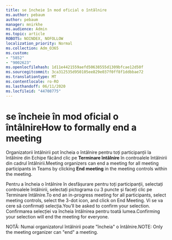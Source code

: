 ```yaml
---
title: se încheie în mod oficial o întâlnire
ms.author: pebaum
author: pebaum
manager: mnirkhe
ms.audience: Admin
ms.topic: article
ROBOTS: NOINDEX, NOFOLLOW
localization_priority: Normal
ms.collection: Adm_O365
ms.custom:
- "5852"
- "9002623"
ms.openlocfilehash: 1d11e4421559aefd50638555d1309bfcae12d50f
ms.sourcegitcommit: 3ca312535d950105ee829e037f0ff8f1ddbbae72
ms.translationtype: MT
ms.contentlocale: ro-RO
ms.lasthandoff: 06/11/2020
ms.locfileid: "44708775"
---
```

# <a name="how-to-formally-end-a-meeting"></a><span data-ttu-id="b69b5-102">se încheie în mod oficial o întâlnire</span><span class="sxs-lookup"><span data-stu-id="b69b5-102">How to formally end a meeting</span></span>

<span data-ttu-id="b69b5-103">Organizatorii întâlnirii pot încheia o întâlnire pentru toți participanții la întâlnire din Echipe făcând clic pe **Terminare întâlnire** în controalele întâlnirii din cadrul întâlnirii.</span><span class="sxs-lookup"><span data-stu-id="b69b5-103">Meeting organizers can end a meeting for all meeting participants in Teams by clicking **End meeting** in the meeting controls within the meeting.</span></span>  

<span data-ttu-id="b69b5-104">Pentru a încheia o întâlnire în desfășurare pentru toți participanții, selectați controalele întâlnirii, selectați pictograma cu 3 puncte și faceți clic pe Terminare întâlnire.</span><span class="sxs-lookup"><span data-stu-id="b69b5-104">To end an in-progress meeting for all participants, select meeting controls, select the 3-dot icon, and click on End Meeting.</span></span> <span data-ttu-id="b69b5-105">Vi se va cere să confirmați selecția.</span><span class="sxs-lookup"><span data-stu-id="b69b5-105">You’ll be asked to confirm your selection.</span></span> <span data-ttu-id="b69b5-106">Confirmarea selecției va încheia întâlnirea pentru toată lumea.</span><span class="sxs-lookup"><span data-stu-id="b69b5-106">Confirming your selection will end the meeting for everyone.</span></span>

<span data-ttu-id="b69b5-107">NOTĂ: Numai organizatorul întâlnirii poate "încheia" o întâlnire.</span><span class="sxs-lookup"><span data-stu-id="b69b5-107">NOTE: Only the meeting organizer can "end" a meeting.</span></span>